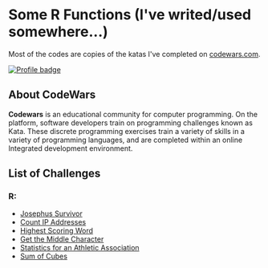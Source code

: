 # Some R Functions (I've  writed/used somewhere...)

Most of the codes are copies of the katas I've completed on [codewars.com](https://www.codewars.com/).

[![Profile badge](https://www.codewars.com/users/tredgi/badges/large)](https://www.codewars.com/users/tredgi)

## About CodeWars
**Codewars** is an educational community for computer programming. On the platform, software developers train on programming challenges known as Kata. These discrete programming exercises train a variety of skills in a variety of programming languages, and are completed within an online Integrated development environment.

## List of Challenges

### R:
* [Josephus Survivor](functions/josephus_survivor.R)
* [Count IP Addresses](functions/Count_IP_Addresses.R)
* [Highest Scoring Word](functions/Highest_Scoring_Word.R)
* [Get the Middle Character](functions/Get_the_Middle_Character.R)
* [Statistics for an Athletic Association](functions/Statistics_for_an_Athletic_Association.R)
* [Sum of Cubes](functions/Sum_of_Cubes.R)


